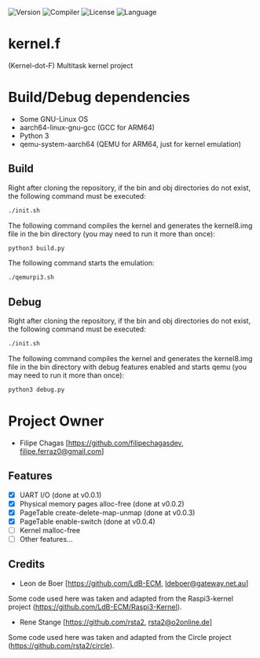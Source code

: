 ![Version](https://img.shields.io/badge/Version-v0.0.6-blue)
![Compiler](https://img.shields.io/badge/Compiler-gcc-green)
![License](https://img.shields.io/badge/License-GPLv3-blue)
![Language](https://img.shields.io/badge/Language-C-yellow)

# kernel.f
(Kernel-dot-F) Multitask kernel project

# Build/Debug dependencies

* Some GNU-Linux OS
* aarch64-linux-gnu-gcc (GCC for ARM64)
* Python 3
* qemu-system-aarch64 (QEMU for ARM64, just for kernel emulation)

## Build

Right after cloning the repository, if the bin and obj directories do not exist, the following command must be executed:

```sh
./init.sh
```

The following command compiles the kernel and generates the kernel8.img file in the bin directory (you may need to run it more than once):

```sh
python3 build.py
```

The following command starts the emulation:

```sh
./qemurpi3.sh
```
## Debug

Right after cloning the repository, if the bin and obj directories do not exist, the following command must be executed:

```sh
./init.sh
```

The following command compiles the kernel and generates the kernel8.img file in the bin directory with debug features enabled and starts qemu (you may need to run it more than once):

```sh
python3 debug.py
```

# Project Owner
* Filipe Chagas [https://github.com/filipechagasdev, filipe.ferraz0@gmail.com]

## Features
* [x] UART I/O (done at v0.0.1)
* [x] Physical memory pages alloc-free (done at v0.0.2)
* [x] PageTable create-delete-map-unmap (done at v0.0.3)
* [x] PageTable enable-switch (done at v0.0.4)
* [ ] Kernel malloc-free
* [ ] Other features... 

## Credits

* Leon de Boer [https://github.com/LdB-ECM, ldeboer@gateway.net.au]

Some code used here was taken and adapted from the Raspi3-kernel project (https://github.com/LdB-ECM/Raspi3-Kernel).

* Rene Stange [https://github.com/rsta2, rsta2@o2online.de]

Some code used here was taken and adapted from the Circle project (https://github.com/rsta2/circle).
